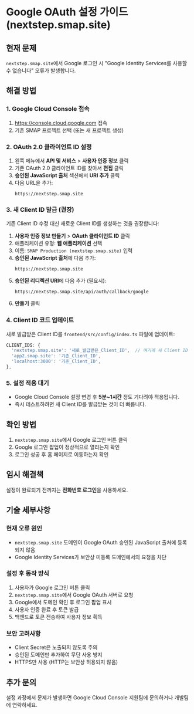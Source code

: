 # Google OAuth 설정 가이드 (nextstep.smap.site)

## 현재 문제
`nextstep.smap.site`에서 Google 로그인 시 "Google Identity Services를 사용할 수 없습니다" 오류가 발생합니다.

## 해결 방법

### 1. Google Cloud Console 접속
1. https://console.cloud.google.com 접속
2. 기존 SMAP 프로젝트 선택 (또는 새 프로젝트 생성)

### 2. OAuth 2.0 클라이언트 ID 설정
1. 왼쪽 메뉴에서 **API 및 서비스** > **사용자 인증 정보** 클릭
2. 기존 OAuth 2.0 클라이언트 ID를 찾아서 **편집** 클릭
3. **승인된 JavaScript 출처** 섹션에서 **URI 추가** 클릭
4. 다음 URL을 추가:
   ```
   https://nextstep.smap.site
   ```

### 3. 새 Client ID 발급 (권장)
기존 Client ID 수정 대신 새로운 Client ID를 생성하는 것을 권장합니다:

1. **사용자 인증 정보 만들기** > **OAuth 클라이언트 ID** 클릭
2. 애플리케이션 유형: **웹 애플리케이션** 선택
3. 이름: `SMAP Production (nextstep.smap.site)` 입력
4. **승인된 JavaScript 출처**에 다음 추가:
   ```
   https://nextstep.smap.site
   ```
5. **승인된 리디렉션 URI**에 다음 추가 (필요시):
   ```
   https://nextstep.smap.site/api/auth/callback/google
   ```
6. **만들기** 클릭

### 4. Client ID 코드 업데이트
새로 발급받은 Client ID를 `frontend/src/config/index.ts` 파일에 업데이트:

```typescript
CLIENT_IDS: {
  'nextstep.smap.site': '새로_발급받은_Client_ID',  // 여기에 새 Client ID 입력
  'app2.smap.site': '기존_Client_ID',
  'localhost:3000': '기존_Client_ID',
},
```

### 5. 설정 적용 대기
- Google Cloud Console 설정 변경 후 **5분~1시간** 정도 기다려야 적용됩니다.
- 즉시 테스트하려면 새 Client ID를 발급받는 것이 더 빠릅니다.

## 확인 방법
1. `nextstep.smap.site`에서 Google 로그인 버튼 클릭
2. Google 로그인 팝업이 정상적으로 열리는지 확인
3. 로그인 성공 후 홈 페이지로 이동하는지 확인

## 임시 해결책
설정이 완료되기 전까지는 **전화번호 로그인**을 사용하세요.

## 기술 세부사항

### 현재 오류 원인
- `nextstep.smap.site` 도메인이 Google OAuth 승인된 JavaScript 출처에 등록되지 않음
- Google Identity Services가 보안상 미등록 도메인에서의 요청을 차단

### 설정 후 동작 방식
1. 사용자가 Google 로그인 버튼 클릭
2. `nextstep.smap.site`에서 Google OAuth 서버로 요청
3. Google에서 도메인 확인 후 로그인 팝업 표시
4. 사용자 인증 완료 후 토큰 발급
5. 백엔드로 토큰 전송하여 사용자 정보 획득

### 보안 고려사항
- Client Secret은 노출되지 않도록 주의
- 승인된 도메인만 추가하여 무단 사용 방지
- HTTPS만 사용 (HTTP는 보안상 허용되지 않음)

## 추가 문의
설정 과정에서 문제가 발생하면 Google Cloud Console 지원팀에 문의하거나 개발팀에 연락하세요. 